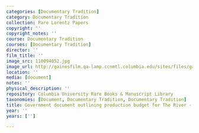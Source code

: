 ```yaml
---
categories: [Documentary Tradition]
category: Documentary Tradition
collection: Pare Lorentz Papers
copyright: ''
copyright_notes: ''
course: Documentary Tradition
courses: [Documentary Tradition]
director: ''
film_title: ''
image_src: 110094052.jpg
image_url: http://gainesfilm.qa-lamp.ccnmtl.columbia.edu/sites/files/gainesfilm/images/110094052.jpg
location: ''
media: [document]
notes: ''
physical_description: ''
repository: Columbia University Rare Books & Manuscript Library
taxonomies: [Document, Documentary Tradition, Documentary Tradition]
title: Government document outlining production budget for The River - Page 4 of 4
year: ''
years: ['']

---
```

